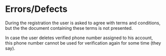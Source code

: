 # Errors/Defects

During the registration the user is asked to agree with terms and conditions, but the the document containing these terms is not presented.

In case the user deletes verified phone number assigned to his account, this phone number cannot be used for verification again for some time (they say).
